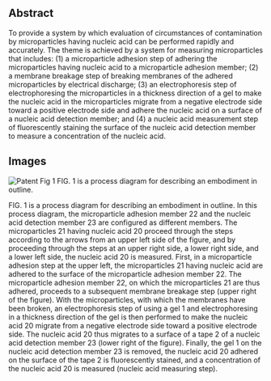 ## Abstract
To provide a system by which evaluation of circumstances of contamination by microparticles having nucleic acid can be performed rapidly and accurately. The theme is achieved by a system for measuring microparticles that includes: (1) a microparticle adhesion step of adhering the microparticles having nucleic acid to a microparticle adhesion member; (2) a membrane breakage step of breaking membranes of the adhered microparticles by electrical discharge; (3) an electrophoresis step of electrophoresing the microparticles in a thickness direction of a gel to make the nucleic acid in the microparticles migrate from a negative electrode side toward a positive electrode side and adhere the nucleic acid on a surface of a nucleic acid detection member; and (4) a nucleic acid measurement step of fluorescently staining the surface of the nucleic acid detection member to measure a concentration of the nucleic acid.


## Images

![Patent Fig 1](https://github.com/MasudurDNANano/patent/assets/47038526/d5496582-e985-4227-b3a4-cf0f9e261ec8)
FIG. 1 is a process diagram for describing an embodiment in outline.

FIG. 1 is a process diagram for describing an embodiment in outline. In this process diagram, the microparticle adhesion member 22 and the nucleic acid detection member 23 are configured as different members. The microparticles 21 having nucleic acid 20 proceed through the steps according to the arrows from an upper left side of the figure, and by proceeding through the steps at an upper right side, a lower right side, and a lower left side, the nucleic acid 20 is measured.
First, in a microparticle adhesion step at the upper left, the microparticles 21 having nucleic acid are adhered to the surface of the microparticle adhesion member 22. The microparticle adhesion member 22, on which the microparticles 21 are thus adhered, proceeds to a subsequent membrane breakage step (upper right of the figure).
With the microparticles, with which the membranes have been broken, an electrophoresis step of using a gel 1 and electrophoresing in a thickness direction of the gel is then performed to make the nucleic acid 20 migrate from a negative electrode side toward a positive electrode side. The nucleic acid 20 thus migrates to a surface of a tape 2 of a nucleic acid detection member 23 (lower right of the figure).
Finally, the gel 1 on the nucleic acid detection member 23 is removed, the nucleic acid 20 adhered on the surface of the tape 2 is fluorescently stained, and a concentration of the nucleic acid 20 is measured (nucleic acid measuring step).
